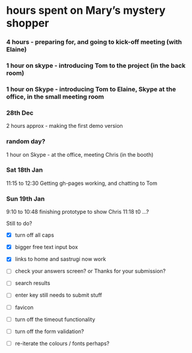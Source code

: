 # hours spent on Mary’s mystery shopper


### 4 hours - preparing for, and going to kick-off meeting (with Elaine)


### 1 hour on skype - introducing Tom to the project (in the back room)


### 1 hour on Skype - introducing Tom to Elaine, Skype at the office, in the small meeting room

### 28th Dec
2 hours approx - making the first demo version


### random day?
1 hour on Skype - at the office, meeting Chris (in the booth)


### Sat 18th Jan
11:15 to 12:30
Getting gh-pages working, and chatting to Tom


### Sun 19th Jan
9:10 to 10:48
finishing prototype to show Chris
11:18 t0 …?



Still to do?
 - [x] turn off all caps
 - [x] bigger free text input box
 - [x] links to home and sastrugi now work
 - [ ] check your answers screen? or Thanks for your submission?
 - [ ] search results
 - [ ] enter key still needs to submit stuff
 
 - [ ] favicon
 - [ ] turn off the timeout functionality
 - [ ] turn off the form validation?
 - [ ] re-iterate the colours / fonts perhaps?